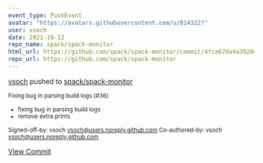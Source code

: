 ```yaml
---
event_type: PushEvent
avatar: "https://avatars.githubusercontent.com/u/814322?"
user: vsoch
date: 2021-10-12
repo_name: spack/spack-monitor
html_url: https://github.com/spack/spack-monitor/commit/4fca67da4a39204032987e1c380cf9390832c8ff
repo_url: https://github.com/spack/spack-monitor
---
```


<a href='https://github.com/vsoch' target='_blank'>vsoch</a> pushed to <a href='https://github.com/spack/spack-monitor' target='_blank'>spack/spack-monitor</a>

<small>Fixing bug in parsing build logs (#36)

* fixing bug in parsing build logs
* remove extra prints

Signed-off-by: vsoch <vsoch@users.noreply.github.com>
Co-authored-by: vsoch <vsoch@users.noreply.github.com></small>

<a href='https://github.com/spack/spack-monitor/commit/4fca67da4a39204032987e1c380cf9390832c8ff' target='_blank'>View Commit</a>